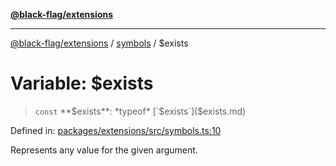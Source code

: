 [**@black-flag/extensions**](../../README.md)

***

[@black-flag/extensions](../../README.md) / [symbols](../README.md) / $exists

# Variable: $exists

> `const` **$exists**: *typeof* [`$exists`]($exists.md)

Defined in: [packages/extensions/src/symbols.ts:10](https://github.com/Xunnamius/black-flag/blob/10cd0ebc0304d033218ec4dffba0c41cb2e85ff6/packages/extensions/src/symbols.ts#L10)

Represents any value for the given argument.

